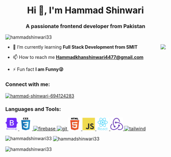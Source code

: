 <h1 align="center">Hi 👋, I'm Hammad Shinwari</h1>
<h3 align="center">A passionate frontend developer from Pakistan</h3>

<p align="left"> <img src="https://komarev.com/ghpvc/?username=hammadshinwari33&label=Profile%20views&color=0e75b6&style=flat" alt="hammadshinwari33" /> </p>

<img align="right" src="https://cdn.dribbble.com/users/4415359/screenshots/12483759/media/8262513d57658cc7c053ba9c68024438.gif" />

- 🌱 I’m currently learning **Full Stack Development from SMIT**

- 📫 How to reach me **Hammadkhanshinwari4477@gmail.com**

- ⚡ Fun fact **I am Funny😜**

<h3 align="left">Connect with me:</h3>
<p align="left">
<a href="https://linkedin.com/in/hammad-shinwari-694124283" target="blank"><img align="center" src="https://raw.githubusercontent.com/rahuldkjain/github-profile-readme-generator/master/src/images/icons/Social/linked-in-alt.svg" alt="hammad-shinwari-694124283" height="30" width="40" /></a>
</p>

<h3 align="left">Languages and Tools:</h3>
<p align="left"> <a href="https://getbootstrap.com" target="_blank" rel="noreferrer"> <img src="https://raw.githubusercontent.com/devicons/devicon/master/icons/bootstrap/bootstrap-plain-wordmark.svg" alt="bootstrap" width="40" height="40"/> </a> <a href="https://www.w3schools.com/css/" target="_blank" rel="noreferrer"> <img src="https://raw.githubusercontent.com/devicons/devicon/master/icons/css3/css3-original-wordmark.svg" alt="css3" width="40" height="40"/> </a> <a href="https://firebase.google.com/" target="_blank" rel="noreferrer"> <img src="https://www.vectorlogo.zone/logos/firebase/firebase-icon.svg" alt="firebase" width="40" height="40"/> </a> <a href="https://git-scm.com/" target="_blank" rel="noreferrer"> <img src="https://www.vectorlogo.zone/logos/git-scm/git-scm-icon.svg" alt="git" width="40" height="40"/> </a> <a href="https://www.w3.org/html/" target="_blank" rel="noreferrer"> <img src="https://raw.githubusercontent.com/devicons/devicon/master/icons/html5/html5-original-wordmark.svg" alt="html5" width="40" height="40"/> </a> <a href="https://developer.mozilla.org/en-US/docs/Web/JavaScript" target="_blank" rel="noreferrer"> <img src="https://raw.githubusercontent.com/devicons/devicon/master/icons/javascript/javascript-original.svg" alt="javascript" width="40" height="40"/> </a> <a href="https://reactjs.org/" target="_blank" rel="noreferrer"> <img src="https://raw.githubusercontent.com/devicons/devicon/master/icons/react/react-original-wordmark.svg" alt="react" width="40" height="40"/> </a> <a href="https://redux.js.org" target="_blank" rel="noreferrer"> <img src="https://raw.githubusercontent.com/devicons/devicon/master/icons/redux/redux-original.svg" alt="redux" width="40" height="40"/> </a> <a href="https://tailwindcss.com/" target="_blank" rel="noreferrer"> <img src="https://www.vectorlogo.zone/logos/tailwindcss/tailwindcss-icon.svg" alt="tailwind" width="40" height="40"/> </a> </p>

<p><img align="left" src="https://github-readme-stats.vercel.app/api/top-langs?username=hammadshinwari33&show_icons=true&locale=en&layout=compact" alt="hammadshinwari33" /></p>

<p>&nbsp;<img align="center" src="https://github-readme-stats.vercel.app/api?username=hammadshinwari33&show_icons=true&locale=en" alt="hammadshinwari33" /></p>

<p><img align="center" src="https://github-readme-streak-stats.herokuapp.com/?user=hammadshinwari33&" alt="hammadshinwari33" /></p>
